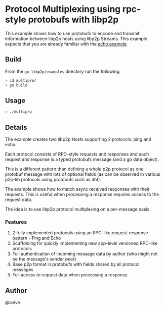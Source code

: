 # Protocol Multiplexing using rpc-style protobufs with libp2p

This example shows how to use protobufs to encode and transmit information between libp2p hosts using libp2p Streams.
This example expects that you are already familiar with the [echo example](https://github.com/zbliujia/go-libp2p/tree/master/examples/echo).

## Build

From the `go-libp2p/examples` directory run the following:

```sh
> cd multipro/
> go build
```

## Usage

```sh
> ./multipro
```

## Details

The example creates two libp2p Hosts supporting 2 protocols: ping and echo.

Each protocol consists of RPC-style requests and responses and each request and response is a typed protobufs message (and a go data object).

This is a different pattern than defining a whole p2p protocol as one protobuf message with lots of optional fields (as can be observed in various p2p-lib protocols using protobufs such as dht).

The example shows how to match async received responses with their requests. This is useful when processing a response requires access to the request data.

The idea is to use libp2p protocol multiplexing on a per-message basis.

### Features
1. 2 fully implemented protocols using an RPC-like request-response pattern - Ping and Echo
2. Scaffolding for quickly implementing new app-level versioned RPC-like protocols
3. Full authentication of incoming message data by author (who might not be the message's sender peer)
4. Base p2p format in protobufs with fields shared by all protocol messages
5. Full access to request data when processing a response.

## Author
@avive
